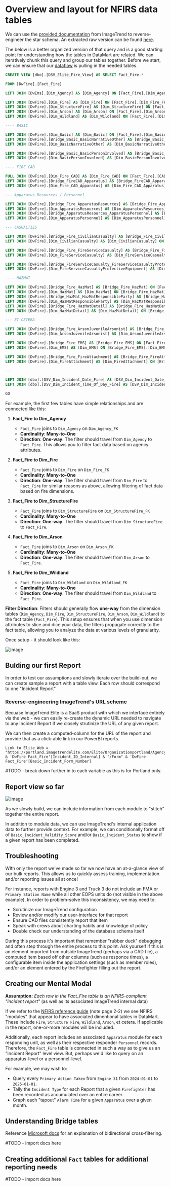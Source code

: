 # Overview and layout for NFIRS data tables

We can use the [provided documentation](./static/EliteDataMartGuide.pdf) from ImageTrend to reverse-engineer the star schema.  An extracted raw version can be found [here](./static/raw_query_nfirs.sql).

The below is a better organized version of that query and is a good starting point for understanding how the tables in DataMart are related.  We can iteratively chunk this query and group our tables together.  Before we start, we can ensure that our [dataflow](Dataflow.md) is pulling in the needed tables.

```sql
CREATE VIEW [dbo].[DSV_Elite_Fire_View] AS SELECT Fact_Fire.*

FROM [DwFire].[Fact_Fire]

LEFT JOIN [DwEms].[Dim_Agency] AS [Dim_Agency] ON [Fact_Fire].[Dim_Agency_FK] = [Dim_Agency].[Dim_Agency_PK]

LEFT JOIN [DwFire].[Dim_Fire] AS [Dim_Fire] ON [Fact_Fire].[Dim_Fire_FK] = [Dim_Fire].[Dim_Fire_PK]
LEFT JOIN [DwFire].[Dim_StructureFire] AS [Dim_StructureFire] ON [Fact_Fire].[Dim_StructureFire_FK] = [Dim_StructureFire].[Dim_StructureFire_PK]
LEFT JOIN [DwFire].[Dim_Arson] AS [Dim_Arson] ON [Fact_Fire].[Dim_Arson_FK] = [Dim_Arson].[Dim_Arson_PK]
LEFT JOIN [DwFire].[Dim_Wildland] AS [Dim_Wildland] ON [Fact_Fire].[Dim_Wildland_FK] = [Dim_Wildland].[Dim_Wildland_PK]

---- BASIC

LEFT JOIN [DwFire].[Dim_Basic] AS [Dim_Basic] ON [Fact_Fire].[Dim_Basic_FK] = [Dim_Basic].[Dim_Basic_PK]
LEFT JOIN [DwFire].[Bridge_Basic_BasicNarrativeOther] AS [Bridge_Basic_BasicNarrativeOther] ON [Dim_Basic].[Dim_Basic_PK] = [Bridge_Basic_BasicNarrativeOther].[Dim_Basic_PK]
LEFT JOIN [DwFire].[Dim_BasicNarrativeOther] AS [Dim_BasicNarrativeOther] ON [Bridge_Basic_BasicNarrativeOther].[Dim_BasicNarrativeOther_PK] = [Dim_BasicNarrativeOther].[Dim_BasicNarrativeOther_PK]

LEFT JOIN [DwFire].[Bridge_Basic_BasicPersonInvolved] AS [Bridge_Basic_BasicPersonInvolved] ON [Dim_Basic].[Dim_Basic_PK] = [Bridge_Basic_BasicPersonInvolved].[Dim_Basic_PK]
LEFT JOIN [DwFire].[Dim_BasicPersonInvolved] AS [Dim_BasicPersonInvolved] ON [Bridge_Basic_BasicPersonInvolved].[Dim_BasicPersonInvolved_PK] = [Dim_BasicPersonInvolved].[Dim_BasicPersonInvolved_PK]

---- FIRE CAD

FULL JOIN [DwFire].[Dim_Fire_CAD] AS [Dim_Fire_CAD] ON [Fact_Fire].[CAD_ID_FK] = [Dim_Fire_CAD].[Dim_Fire_CAD_PK]
LEFT JOIN [DwFire].[Bridge_FireCAD_Apparatus] AS [Bridge_FireCAD_Apparatus] ON [Dim_Fire_CAD].[Dim_Fire_CAD_PK] = [Bridge_FireCAD_Apparatus].[Dim_Fire_CAD_PK]
LEFT JOIN [DwFire].[Dim_Fire_CAD_Apparatus] AS [Dim_Fire_CAD_Apparatus] ON [Bridge_FireCAD_Apparatus].[Bridge_FireCAD_Apparatus_PK] = [Dim_Fire_CAD_Apparatus].[Dim_Fire_CAD_Apparatus_PK]

--- Apparatus Resources / Personnel

LEFT JOIN [DwFire].[Bridge_Fire_ApparatusResources] AS [Bridge_Fire_ApparatusResources] ON [Fact_Fire].[Fact_Fire_PK] = [Bridge_Fire_ApparatusResources].[Fact_Fire_PK]
LEFT JOIN [DwFire].[Dim_ApparatusResources] AS [Dim_ApparatusResources] ON [Bridge_Fire_ApparatusResources].[Dim_ApparatusResources_PK] = [Dim_ApparatusResources].[Dim_ApparatusResources_PK]
LEFT JOIN [DwFire].[Bridge_ApparatusResources_ApparatusPersonnel] AS [Bridge_ApparatusResources_ApparatusPersonnel] ON [Dim_ApparatusResources].[Dim_ApparatusResources_PK] = [Bridge_ApparatusResources_ApparatusPersonnel].[Dim_ApparatusResources_PK]
LEFT JOIN [DwFire].[Dim_ApparatusPersonnel] AS [Dim_ApparatusPersonnel] ON [Bridge_ApparatusResources_ApparatusPersonnel].[Dim_ApparatusPersonnel_PK] = [Dim_ApparatusPersonnel].[Dim_ApparatusPersonnel_PK]

--- CASUALTIES

LEFT JOIN [DwFire].[Bridge_Fire_CivilianCasualty] AS [Bridge_Fire_CivilianCasualty] ON [Fact_Fire].[Fact_Fire_PK] = [Bridge_Fire_CivilianCasualty].[Fact_Fire_PK]
LEFT JOIN [DwFire].[Dim_CivilianCasualty] AS [Dim_CivilianCasualty] ON [Bridge_Fire_CivilianCasualty].[Dim_CivilianCasualty_PK] = [Dim_CivilianCasualty].[Dim_CivilianCasualty_PK]

LEFT JOIN [DwFire].[Bridge_Fire_FireServiceCasualty] AS [Bridge_Fire_FireServiceCasualty] ON [Fact_Fire].[Fact_Fire_PK] = [Bridge_Fire_FireServiceCasualty].[Fact_Fire_PK]
LEFT JOIN [DwFire].[Dim_FireServiceCasualty] AS [Dim_FireServiceCasualty] ON [Bridge_Fire_FireServiceCasualty].[Dim_FireServiceCasualty_PK] = [Dim_FireServiceCasualty].[Dim_FireServiceCasualty_PK]

LEFT JOIN [DwFire].[Bridge_FireServiceCasualty_FireServiceCasualtyProtectiveEquipment] AS [Bridge_FireServiceCasualty_FireServiceCasualtyProtectiveEquipment] ON [Dim_FireServiceCasualty].[Dim_FireServiceCasualty_PK] = [Bridge_FireServiceCasualty_FireServiceCasualtyProtectiveEquipment].[Dim_FireServiceCasualty_PK]
LEFT JOIN [DwFire].[Dim_FireServiceCasualtyProtectiveEquipment] AS [Dim_FireServiceCasualtyProtectiveEquipment] ON [Bridge_FireServiceCasualty_FireServiceCasualtyProtectiveEquipment].[Dim_FireServiceCasualtyProtectiveEquipment_PK] = [Dim_FireServiceCasualtyProtectiveEquipment].[Dim_FireServiceCasualtyProtectiveEquipment_PK]

---- HAZMAT

LEFT JOIN [DwFire].[Bridge_Fire_HazMat] AS [Bridge_Fire_HazMat] ON [Fact_Fire].[Fact_Fire_PK] = [Bridge_Fire_HazMat].[Fact_Fire_PK]
LEFT JOIN [DwFire].[Dim_HazMat] AS [Dim_HazMat] ON [Bridge_Fire_HazMat].[Dim_HazMat_PK] = [Dim_HazMat].[Dim_HazMat_PK]
LEFT JOIN [DwFire].[Bridge_HazMat_HazMatResponsibleParty] AS [Bridge_HazMat_HazMatResponsibleParty] ON [Dim_HazMat].[Dim_HazMat_PK] = [Bridge_HazMat_HazMatResponsibleParty].[Dim_HazMat_PK]
LEFT JOIN [DwFire].[Dim_HazMatResponsibleParty] AS [Dim_HazMatResponsibleParty] ON [Bridge_HazMat_HazMatResponsibleParty].[Dim_HazMatResponsibleParty_PK] = [Dim_HazMatResponsibleParty].[Dim_HazMatResponsibleParty_PK]
LEFT JOIN [DwFire].[Bridge_Fire_HazMatDetail] AS [Bridge_Fire_HazMatDetail] ON [Fact_Fire].[Fact_Fire_PK] = [Bridge_Fire_HazMatDetail].[Fact_Fire_PK]
LEFT JOIN [DwFire].[Dim_HazMatDetail] AS [Dim_HazMatDetail] ON [Bridge_Fire_HazMatDetail].[Dim_HazMatDetail_PK] = [Dim_HazMatDetail].[Dim_HazMatDetail_PK]

--- ET CETERA

LEFT JOIN [DwFire].[Bridge_Fire_ArsonJuvenileArsonist] AS [Bridge_Fire_ArsonJuvenileArsonist] ON [Fact_Fire].[Fact_Fire_PK] = [Bridge_Fire_ArsonJuvenileArsonist].[Fact_Fire_PK]
LEFT JOIN [DwFire].[Dim_ArsonJuvenileArsonist] AS [Dim_ArsonJuvenileArsonist] ON [Bridge_Fire_ArsonJuvenileArsonist].[Dim_ArsonJuvenileArsonist_PK] = [Dim_ArsonJuvenileArsonist].[Dim_ArsonJuvenileArsonist_PK]

LEFT JOIN [DwFire].[Bridge_Fire_EMS] AS [Bridge_Fire_EMS] ON [Fact_Fire].[Fact_Fire_PK] = [Bridge_Fire_EMS].[Fact_Fire_PK]
LEFT JOIN [DwFire].[Dim_EMS] AS [Dim_EMS] ON [Bridge_Fire_EMS].[Dim_EMS_PK] = [Dim_EMS].[Dim_EMS_PK]

LEFT JOIN [DwFire].[Bridge_Fire_FireAttachment] AS [Bridge_Fire_FireAttachment] ON [Fact_Fire].[Fact_Fire_PK] = [Bridge_Fire_FireAttachment].[Fact_Fire_PK]
LEFT JOIN [DwFire].[Dim_FireAttachment] AS [Dim_FireAttachment] ON [Bridge_Fire_FireAttachment].[Dim_FireAttachment_PK] = [Dim_FireAttachment].[Dim_FireAttachment_PK]

---

LEFT JOIN [dbo].[DSV_Dim_Incident_Date_Fire] AS [DSV_Dim_Incident_Date_Fire] ON [Fact_Fire].[Dim_Date_Fire_PK] = [DSV_Dim_Incident_Date_Fire].[Dim_Incident_Date_Fire_FK]
LEFT JOIN [dbo].[DSV_Dim_Incident_Time_Of_Day_Fire] AS [DSV_Dim_Incident_Time_Of_Day_Fire] ON [Fact_Fire].[Dim_TimeOfDay_Fire_PK] = [DSV_Dim_Incident_Time_Of_Day_Fire].[Dim_Incident_Time_Of_Day_Fire_PK]

GO
```

For example, the first few tables have simple relationships and are connected like this:


1. **Fact_Fire to Dim_Agency**
   - `Fact_Fire` joins to `Dim_Agency` on `Dim_Agency_FK`
   - **Cardinality**: **Many-to-One**
   - **Direction**: **One-way**. The filter should travel from `Dim_Agency` to `Fact_Fire`. This allows you to filter fact data based on agency attributes.


2. **Fact_Fire to Dim_Fire**
   - `Fact_Fire` joins to `Dim_Fire` on `Dim_Fire_FK`
   - **Cardinality**: **Many-to-One**
   - **Direction**: **One-way**. The filter should travel from `Dim_Fire` to `Fact_Fire` for similar reasons as above, allowing filtering of fact data based on fire dimensions.

3. **Fact_Fire to Dim_StructureFire**
   - `Fact_Fire` joins to `Dim_StructureFire` on `Dim_StructureFire_FK`
   - **Cardinality**: **Many-to-One**
   - **Direction**: **One-way**. The filter should travel from `Dim_StructureFire` to `Fact_Fire`.

4. **Fact_Fire to Dim_Arson**
   - `Fact_Fire` joins to `Dim_Arson` on `Dim_Arson_FK`
   - **Cardinality**: **Many-to-One**
   - **Direction**: **One-way**. The filter should travel from `Dim_Arson` to `Fact_Fire`.

5. **Fact_Fire to Dim_Wildland**
   - `Fact_Fire` joins to `Dim_Wildland` on `Dim_Wildland_FK`
   - **Cardinality**: **Many-to-One**
   - **Direction**: **One-way**. The filter should travel from `Dim_Wildland` to `Fact_Fire`.

**Filter Direction**: Filters should generally flow **one-way** from the dimension tables (`Dim_Agency`, `Dim_Fire`, `Dim_StructureFire`, `Dim_Arson`, `Dim_Wildland`) to the fact table (`Fact_Fire`). This setup ensures that when you use dimension attributes to slice and dice your data, the filters propagate correctly to the fact table, allowing you to analyze the data at various levels of granularity.

Once setup - it should look like this:

![image](./static/ss1.PNG)


## Bulding our first Report

In order to test our assumptions and slowly iterate over the build-out, we can create sample a report with a table view.  Each row should correspond to one "Incident Report"

### Reverse-engineering ImageTrend's URL scheme

Becuase ImageTrend Elite is a SaaS product with which we interface entirely via the web - we can easily re-create the dynamic URL needed to navigate to any Incident Report if we closely strutinize the URL of any given report.

We can then create a computed-column for the URL of the report and provide that as a click-able link in our PowerBI reports.

```DAX
Link to Elite Web = "https://portland.imagetrendelite.com/Elite/Organizationportland/Agencyportlandfi/FireRunForm#/Incident" & 'DwFire Fact_Fire'[Incident_ID_Internal] & "/Form" & 'DwFire Fact_Fire'[Basic_Incident_Form_Number]
```

#TODO - break down further in to each variable as this is for Portland only.

## Report view so far

![image](./static/ReportStatus.PNG)

As we slowly build, we can include information from each module to "stitch" together the entire report.

In addition to module data, we can use ImageTrend's internal application data to further provide context.  For example, we can conditionally format off of `Basic_Incident_Validity_Score` and/or `Basic_Incident_Status` to show if a given report has been completed.

## Troubleshooting

WIth only the report we've made so far we now have an at-a-glance view of our bulk reports. This allows us to quickly assess training, implementation and/or reporting issues all at once!

For instance, reports with Engine 3 and Truck 3 do not include an FMA or `Primary Station Name` while all other EOPS units do (not visible in the above example).  In order to problem-solve this inconsistency, we may need to:

 - Scrutinize our ImageTrend configuration
 - Review and/or modify our user-interface for that report
 - Ensure CAD files consistently report that item
 - Speak with crews about charting habits and knowledge of policy
 - Double check our understanding of the database schema itself
 
 During this process it's important that remember "rubber duck" debugging and often step through the entire process to this point. Ask yourself if this is an element imported from outside ImageTrend (perhaps via a CAD file), a computed item based off other columns (such as responce times), a configurable item inside the application settings (such as member roles), and/or an element entered by the Firefighter filling out the report.



## Creating our Mental Modal

**Assumption:** _Each row in the Fact_Fire table is an NFIRS-compliant "incident report"_ (as well as its associated ImageTrend internal data)

If we refer to the [NFIRS reference guide](https://www.usfa.fema.gov/downloads/pdf/nfirs/nfirs_complete_reference_guide_2015.pdf) (note page 2-2) we see NFIRS "modules" that appear to have associated dimentional tables in DataMart.  These include `Fire`, `Structure Fire`, `Wildland`, `Arson`, et cetera.  If applicable in the report, one-or-more modules will be included.

Additionally, each report includes an associated `Apparatus` module for each responding unit, as well as their respective responder `Personnel` records. Therefore, the `Fact_Fire` table is connected in such a way as to give us an "Incident Report" level view. But, perhaps we'd like to query on an apparatus-level or a personnel-level.

For example, we may wish to:
 - Query every `Primary Action Taken` from `Engine 31` from `2024-01-01` to `2025-01-01`.
 - Tally the `Incident Type` for each Report that a given `Firefighter` has been recorded as accumulated over an entire career.
 - Graph each "tapout" `Alarm Time` for a given `Apparatus` over a given month.


## Understanding Bridge tables

Reference [Microsoft docs](https://learn.microsoft.com/en-us/power-bi/transform-model/desktop-bidirectional-filtering) for an explanation of bidirectional cross-filtering.

#TODO - import docs here

## Creating additional `Fact` tables for additional reporting needs

#TODO - import docs here
